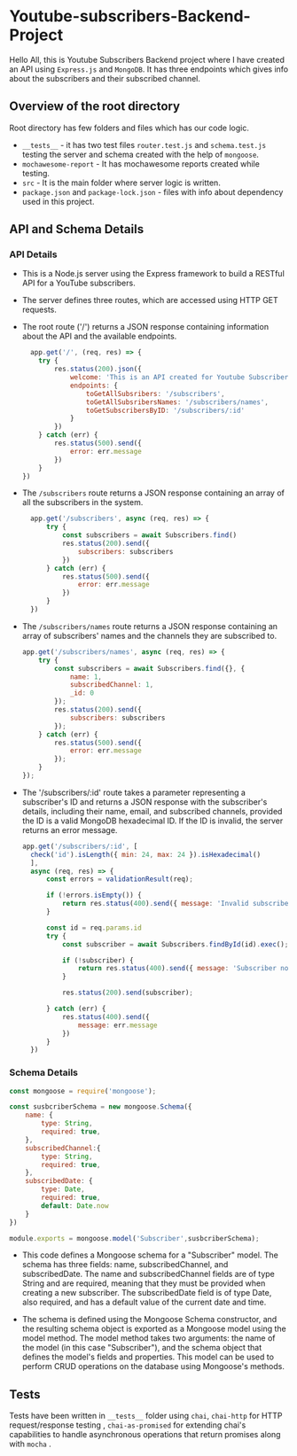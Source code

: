 # Youtube-subscribers-Backend-Project
Hello All, this is Youtube Subscribers Backend project where I have created an API using `Express.js` and `MongoDB`. 
It has three endpoints which gives info about the subscribers and their subscribed channel. 

## Overview of the root directory 
Root directory has few folders and files which has our code logic. 
- `__tests__` - it has two test files `router.test.js` and `schema.test.js` testing the server and schema created with the help of `mongoose`. 
- `mochawesome-report` - It has mochawesome reports created while testing. 
- `src` - It is the main folder where server logic is written. 
- `package.json` and `package-lock.json` - files with info about dependency used in this project. 

## API and Schema Details

### API Details

- This is a Node.js server using the Express framework to build a RESTful API for a YouTube subscribers.
- The server defines three routes, which are accessed using HTTP GET requests.
- The root route ('/') returns a JSON response containing information about the API and the available endpoints.

  ```javascript
    app.get('/', (req, res) => {
      try {
          res.status(200).json({
              welcome: 'This is an API created for Youtube Subscribers Backend Project',
              endpoints: {
                  toGetAllSubsribers: '/subscribers',
                  toGetAllSubsribersNames: '/subscribers/names',
                  toGetSubscribersByID: '/subscribers/:id'
              }
          })
      } catch (err) {
          res.status(500).send({
              error: err.message
          })
      }
  })
  ```
  
- The `/subscribers` route returns a JSON response containing an array of all the subscribers in the system.
  
  
  ```javascript
    app.get('/subscribers', async (req, res) => {
        try {
            const subscribers = await Subscribers.find()
            res.status(200).send({
                subscribers: subscribers
            })
        } catch (err) {
            res.status(500).send({
                error: err.message
            })
        }
    })

  ```
  
- The `/subscribers/names` route returns a JSON response containing an array of subscribers' names and the channels they are subscribed to.
  
  
  ```javascript
  app.get('/subscribers/names', async (req, res) => {
      try {
          const subscribers = await Subscribers.find({}, {
              name: 1,
              subscribedChannel: 1,
              _id: 0
          });
          res.status(200).send({
              subscribers: subscribers
          });
      } catch (err) {
          res.status(500).send({
              error: err.message
          });
      }
  });
  ```
  
-  The '/subscribers/:id' route takes a parameter representing a subscriber's ID and returns a JSON response with the subscriber's details, including their name, email, and subscribed channels, provided the ID is a valid MongoDB hexadecimal ID. If the ID is invalid, the server returns an error message.
 
    ```javascript
    app.get('/subscribers/:id', [
      check('id').isLength({ min: 24, max: 24 }).isHexadecimal()
      ],
      async (req, res) => {
          const errors = validationResult(req);

          if (!errors.isEmpty()) {
              return res.status(400).send({ message: 'Invalid subscriber ID.' });
          }

          const id = req.params.id
          try {
              const subscriber = await Subscribers.findById(id).exec();

              if (!subscriber) {
                  return res.status(400).send({ message: 'Subscriber not found.' });
              }

              res.status(200).send(subscriber);

          } catch (err) {
              res.status(400).send({
                  message: err.message
              })
          }
      })

    ```

### Schema Details

  ```javascript
  const mongoose = require('mongoose');

  const susbcriberSchema = new mongoose.Schema({
      name: {
          type: String,
          required: true,
      },
      subscribedChannel:{
          type: String,
          required: true,
      },
      subscribedDate: {
          type: Date,
          required: true,
          default: Date.now
      }
  })

  module.exports = mongoose.model('Subscriber',susbcriberSchema);
  ```

- This code defines a Mongoose schema for a "Subscriber" model. The schema has three fields: name, subscribedChannel, and subscribedDate. The name and subscribedChannel fields are of type String and are required, meaning that they must be provided when creating a new subscriber. The subscribedDate field is of type Date, also required, and has a default value of the current date and time.

- The schema is defined using the Mongoose Schema constructor, and the resulting schema object is exported as a Mongoose model using the model method. The model method takes two arguments: the name of the model (in this case "Subscriber"), and the schema object that defines the model's fields and properties. This model can be used to perform CRUD operations on the database using Mongoose's methods.

## Tests 

Tests have been written in `__tests__` folder using `chai`, `chai-http` for HTTP request/response testing , `chai-as-promised` for extending chai's capabilities to handle asynchronous operations that return promises along with `mocha` . 
